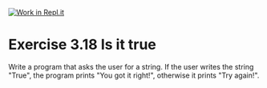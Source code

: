 [![Work in Repl.it](https://classroom.github.com/assets/work-in-replit-14baed9a392b3a25080506f3b7b6d57f295ec2978f6f33ec97e36a161684cbe9.svg)](https://classroom.github.com/online_ide?assignment_repo_id=5377949&assignment_repo_type=AssignmentRepo)
# Exercise 3.18 Is it true

Write a program that asks the user for a string. If the user writes the string "True", the program prints "You got it right!", otherwise it prints "Try again!".
